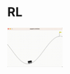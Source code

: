 # RL

<img width="25%" src="https://github.com/parkkyungjun/RL/blob/main/gym/MountainCar/MountainCar.gif?raw=true">
